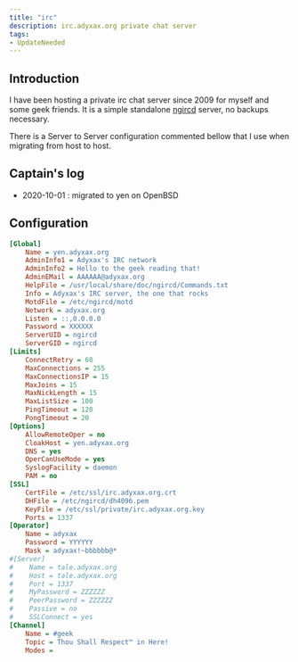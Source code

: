 ```yaml
---
title: "irc"
description: irc.adyxax.org private chat server
tags:
- UpdateNeeded
---
```


## Introduction

I have been hosting a private irc chat server since 2009 for myself and some geek friends. It is a simple standalone [ngircd](https://ngircd.barton.de/) server, no backups necessary.

There is a Server to Server configuration commented bellow that I use when migrating from host to host.

## Captain's log

- 2020-10-01 : migrated to yen on OpenBSD

## Configuration

```cfg
[Global]
    Name = yen.adyxax.org
    AdminInfo1 = Adyxax's IRC network
    AdminInfo2 = Hello to the geek reading that!
    AdminEMail = AAAAAA@adyxax.org
    HelpFile = /usr/local/share/doc/ngircd/Commands.txt
    Info = Adyxax's IRC server, the one that rocks
    MotdFile = /etc/ngircd/motd
    Network = adyxax.org
    Listen = ::,0.0.0.0
    Password = XXXXXX
    ServerUID = ngircd
    ServerGID = ngircd
[Limits]
    ConnectRetry = 60
    MaxConnections = 255
    MaxConnectionsIP = 15
    MaxJoins = 15
    MaxNickLength = 15
    MaxListSize = 100
    PingTimeout = 120
    PongTimeout = 20
[Options]
    AllowRemoteOper = no
    CloakHost = yen.adyxax.org
    DNS = yes
    OperCanUseMode = yes
    SyslogFacility = daemon
    PAM = no
[SSL]
    CertFile = /etc/ssl/irc.adyxax.org.crt
    DHFile = /etc/ngircd/dh4096.pem
    KeyFile = /etc/ssl/private/irc.adyxax.org.key
    Ports = 1337
[Operator]
    Name = adyxax
    Password = YYYYYY
    Mask = adyxax!~bbbbbb@*
#[Server]
#    Name = tale.adyxax.org
#    Host = tale.adyxax.org
#    Port = 1337
#    MyPassword = ZZZZZZ
#    PeerPassword = ZZZZZZ
#    Passive = no
#    SSLConnect = yes
[Channel]
    Name = #geek
    Topic = Thou Shall Respect™ in Here!
    Modes =
```
